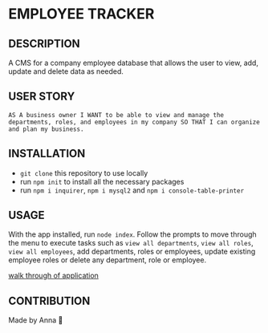# EMPLOYEE TRACKER 

## DESCRIPTION
A CMS for a company employee database that allows the user to view, add, update and delete data as needed.

## USER STORY
`AS A business owner
I WANT to be able to view and manage the departments, roles, and employees in my company
SO THAT I can organize and plan my business.`

## INSTALLATION
- `git clone` this repository to use locally 
- run `npm init` to install all the necessary packages 
- run `npm i inquirer`, `npm i mysql2` and `npm i console-table-printer`

## USAGE
With the app installed, run `node index`. Follow the prompts to move through the menu to execute tasks such as `view all departments`, `view all roles`, `view all employees`, add departments, roles or employees, update existing employee roles or delete any department, role or employee. 

[walk through of application](https://watch.screencastify.com/v/RXYmmozST5c08eRBLMUf)

## CONTRIBUTION
Made by Anna 🧡
